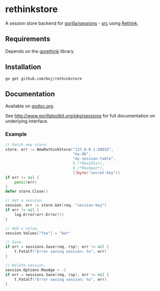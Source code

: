 # rethinkstore

A session store backend for [gorilla/sessions](http://www.gorillatoolkit.org/pkg/sessions) - [src](https://github.com/gorilla/sessions) using [Rethink](http://www.rethinkdb.com/).

## Requirements

Depends on the [gorethink](https://github.com/dancannon/gorethink) library.

## Installation

    go get github.com/boj/rethinkstore

## Documentation

Available on [godoc.org](http://www.godoc.org/github.com/boj/rethinkstore).

See http://www.gorillatoolkit.org/pkg/sessions for full documentation on underlying interface.

### Example

```go
// Fetch new store.
store, err := NewRethinkStore("127.0.0.1:28015",
                              "my-db",
                              "my-session-table",
                              5 /*MaxIdle*/,
                              5 /*MaxOpen*/,
                              []byte("secret-key"))
if err != nil {
    panic(err)
}
defer store.Close()

// Get a session.
session, err := store.Get(req, "session-key")
if err != nil {
    log.Error(err.Error())
}

// Add a value.
session.Values["foo"] = "bar"

// Save.
if err = sessions.Save(req, rsp); err != nil {
    t.Fatalf("Error saving session: %v", err)
}

// Delete session.
session.Options.MaxAge = -1
if err = sessions.Save(req, rsp); err != nil {
    t.Fatalf("Error saving session: %v", err)
}
```
